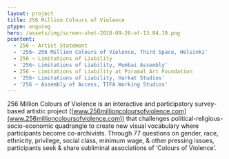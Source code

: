 ```yaml
---
layout: project
title: 256 Million Colours of Violence
ptype: ongoing
hero: /assets/img/screen-shot-2018-09-26-at-13.04.19.png
pcontent:
  - 256 ~ Artist Statement
  - '256~ 256 Million Colours of Violence, Third Space, Helsinki'
  - 256 ~ Limitations of Liability
  - '256~ Limitations of Liability, Mumbai Assembly'
  - 256 ~ Limitations of Liability at Piramal Art Foundation
  - '256~ Limitations of Liability, Harkat Studios'
  - '256 ~ Assembly of Access, TIFA Working Studios'
---
```

256 Million Colours of Violence is an interactive and participatory survey-based artistic project ([www.256millioncoloursofviolence.com](www.256millioncoloursofviolence.com)) that challenges political-religious-socio-economic quadrangle to create new visual vocabulary where participants become co-archivists. Through 77 questions on gender, race, ethnicity, privilege, social class, minimum wage, & other pressing issues, participants seek & share subliminal associations of ‘Colours of Violence’.
